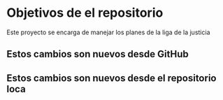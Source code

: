 # Objetivos de el repositorio

Este proyecto se encarga de manejar los planes de la liga de la justicia


## Estos cambios son nuevos desde GitHub
## Estos cambios son nuevos desde el repositorio loca

